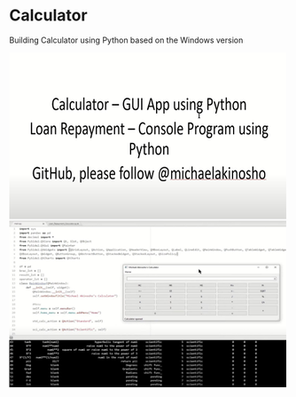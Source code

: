# Calculator
Building Calculator using Python based on the Windows version
<tr>
  <td>
   <img src="flashpage.jpg" alt="Intro page to Calculator App based on Python and inspired by Windows Calculator" width="500" height="300">
  </td>
  <td>
   <img src="standardcalculatorpage.jpg" alt="User interface for Standard Calculator" width="500" height="300">
  </td>
 </tr>
